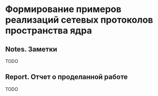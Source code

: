 # Формирование примеров реализаций сетевых протоколов пространства ядра

## Notes. Заметки

TODO

## Report. Отчет о проделанной работе

TODO

